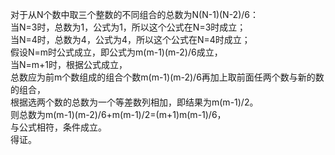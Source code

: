 对于从N个数中取三个整数的不同组合的总数为N(N-1)(N-2)/6：<br>
当N=3时，总数为1，公式为1，所以这个公式在N=3时成立；<br>
当N=4时，总数为4，公式为4，所以这个公式在N=4时成立；<br>
假设N=m时公式成立，即公式为m(m-1)(m-2)/6成立，<br>
当N=m+1时，根据公式成立，<br>
总数应为前m个数组成的组合个数m(m-1)(m-2)/6再加上取前面任两个数与新的数的组合，<br>
根据选两个数的总数为一个等差数列相加，即结果为m(m-1)/2。<br>
则总数为m(m-1)(m-2)/6+m(m-1)/2=(m+1)m(m-1)/6，<br>
与公式相符，条件成立。<br>
得证。<br>